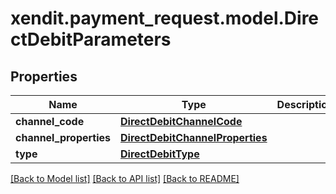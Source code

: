 # xendit.payment_request.model.DirectDebitParameters


## Properties
| Name | Type | Description | Notes |
| ------------ | ------------- | ------------- | ------------- |
| **channel_code** | [**DirectDebitChannelCode**](DirectDebitChannelCode.md) |  |  |
| **channel_properties** | [**DirectDebitChannelProperties**](DirectDebitChannelProperties.md) |  |  |
| **type** | [**DirectDebitType**](DirectDebitType.md) |  | [optional]  |


[[Back to Model list]](../README.md#documentation-for-models) [[Back to API list]](../README.md#documentation-for-api-endpoints) [[Back to README]](../README.md)


